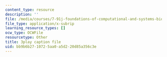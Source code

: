 ```yaml
---
content_type: resource
description: ''
file: /media/courses/7-91j-foundations-of-computational-and-systems-biology-spring-2014/bb9b6b2710725aa0a5d220d85a356c3e_iKLvCuFD1MA.vtt
file_type: application/x-subrip
learning_resource_types: []
ocw_type: OCWFile
resourcetype: Other
title: 3play caption file
uid: bb9b6b27-1072-5aa0-a5d2-20d85a356c3e
---
```

